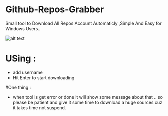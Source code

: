 # Github-Repos-Grabber
Small tool to Download All Repos Account Automaticly ,Simple And Easy for Windows Users..

![alt text](https://raw.githubusercontent.com/ServerDotApk/Github-Repos-Grabber/master/screenshot.JPG)

# USing : 
- add username 
- Hit Enter to start downloading 

#One thing : 
- when tool is get error or done it will show some message about that ..
so please be patient and give it some time to download a huge sources cuz it takes time not suspend.
